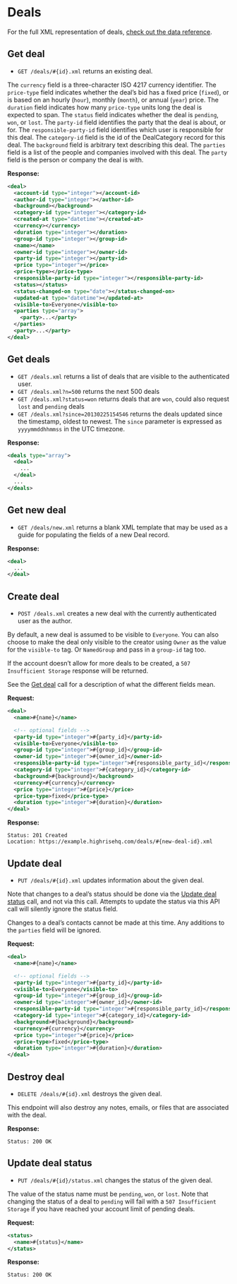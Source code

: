 Deals
=====

For the full XML representation of deals, [check out the data reference](https://github.com/37signals/highrise-api/blob/master/sections/data_reference.md#deal).


Get deal
--------

* `GET /deals/#{id}.xml` returns an existing deal.

The `currency` field is a three-character ISO 4217 currency identifier. The `price-type` field indicates whether the deal’s bid has a fixed price (`fixed`), or is based on an hourly (`hour`), monthly (`month`), or annual (`year`) price. The `duration` field indicates how many `price-type` units long the deal is expected to span. The `status` field indicates whether the deal is `pending`, `won`, or `lost`. The `party-id` field identifies the party that the deal is about, or for. The `responsible-party-id` field identifies which user is responsible for this deal. The `category-id` field is the id of the DealCategory record for this deal. The `background` field is arbitrary text describing this deal. The `parties` field is a list of the people and companies involved with this deal. The `party` field is the person or company the deal is with.

**Response:**

``` xml
<deal>
  <account-id type="integer"></account-id>
  <author-id type="integer"></author-id>
  <background></background>
  <category-id type="integer"></category-id>
  <created-at type="datetime"></created-at>
  <currency></currency>
  <duration type="integer"></duration>
  <group-id type="integer"></group-id>
  <name></name>
  <owner-id type="integer"></owner-id>
  <party-id type="integer"></party-id>
  <price type="integer"></price>
  <price-type></price-type>
  <responsible-party-id type="integer"></responsible-party-id>
  <status></status>
  <status-changed-on type="date"></status-changed-on>
  <updated-at type="datetime"></updated-at>
  <visible-to>Everyone</visible-to>
  <parties type="array">
    <party>...</party>
  </parties>
  <party>...</party>
</deal>
```


Get deals
---------

* `GET /deals.xml` returns a list of deals that are visible to the authenticated user.
* `GET /deals.xml?n=500` returns the next 500 deals
* `GET /deals.xml?status=won` returns deals that are `won`, could also request `lost` and `pending` deals
* `GET /deals.xml?since=20130225154546` returns the deals updated since the timestamp, oldest to newest. The `since` parameter is expressed as `yyyymmddhhmmss` in the UTC timezone.

**Response:**

``` xml
<deals type="array">
  <deal>
    ...
  </deal>
  ...
</deals>
```


Get new deal
------------

* `GET /deals/new.xml` returns a blank XML template that may be used as a guide for populating the fields of a new Deal record.

**Response:**

``` xml
<deal>
  ...
</deal>
```


Create deal
-----------

* `POST /deals.xml` creates a new deal with the currently authenticated user as the author.

By default, a new deal is assumed to be visible to `Everyone`. You can also choose to make the deal only visible to the creator using `Owner` as the value for the `visible-to` tag. Or `NamedGroup` and pass in a `group-id` tag too.

If the account doesn’t allow for more deals to be created, a `507 Insufficient Storage` response will be returned.

See the [Get deal](#get-deal) call for a description of what the different fields mean.

**Request:**

``` xml
<deal>
  <name>#{name}</name>

  <!-- optional fields -->
  <party-id type="integer">#{party_id}</party-id>
  <visible-to>Everyone</visible-to>
  <group-id type="integer">#{group_id}</group-id>
  <owner-id type="integer">#{owner_id}</owner-id>
  <responsible-party-id type="integer">#{responsible_party_id}</responsible-party-id>
  <category-id type="integer">#{category_id}</category-id>
  <background>#{background}</background>
  <currency>#{currency}</currency>
  <price type="integer">#{price}</price>
  <price-type>fixed</price-type>
  <duration type="integer">#{duration}</duration>
</deal>
```

**Response:**

    Status: 201 Created
    Location: https://example.highrisehq.com/deals/#{new-deal-id}.xml


Update deal
-----------

* `PUT /deals/#{id}.xml` updates information about the given deal.

Note that changes to a deal’s status should be done via the [Update deal status](#update-deal-status) call, and not via this call. Attempts to update the status via this API call will silently ignore the status field.

Changes to a deal’s contacts cannot be made at this time. Any additions to the `parties` field will be ignored.

**Request:**

``` xml
<deal>
  <name>#{name}</name>

  <!-- optional fields -->
  <party-id type="integer">#{party_id}</party-id>
  <visible-to>Everyone</visible-to>
  <group-id type="integer">#{group_id}</group-id>
  <owner-id type="integer">#{owner_id}</owner-id>
  <responsible-party-id type="integer">#{responsible_party_id}</responsible-party-id>
  <category-id type="integer">#{category_id}</category-id>
  <background>#{background}</background>
  <currency>#{currency}</currency>
  <price type="integer">#{price}</price>
  <price-type>fixed</price-type>
  <duration type="integer">#{duration}</duration>
</deal>
```


Destroy deal
------------

* `DELETE /deals/#{id}.xml` destroys the given deal.

This endpoint will also destroy any notes, emails, or files that are associated with the deal.

**Response:**

    Status: 200 OK


Update deal status
------------------

* `PUT /deals/#{id}/status.xml` changes the status of the given deal.

The value of the status name must be `pending`, `won`, or `lost`. Note that changing the status of a deal to `pending` will fail with a `507 Insufficient Storage` if you have reached your account limit of pending deals.

**Request:**

``` xml
<status>
  <name>#{status}</name>
</status>
```

**Response:**

    Status: 200 OK
